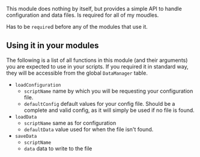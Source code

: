 This module does nothing by itself, but provides a simple API to handle configuration and data files. Is required for all of my moudles.

Has to be `require`d before any of the modules that use it.

Using it in your modules
---
The following is a list of all functions in this module (and their arguments) you are expected to use in your scripts. If you required it in standard way, they will be accessible from the global `DataManager` table.
* `loadConfiguration`
  * `scriptName` name by which you will be requesting your configuration file.
  * `defaultConfig` default values for your config file. Should be a complete and valid config, as it will simply be used if no file is found.
* `loadData`
  * `scriptName` same as for configuration
  * `defaultData` value used for when the file isn't found.
* `saveData`
  * `scriptName`
  * `data` data to write to the file